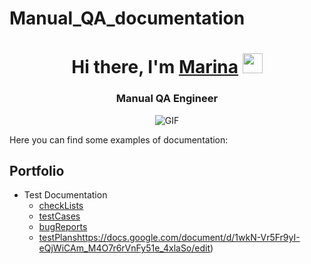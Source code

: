 # Manual_QA_documentation
<h1 align="center">Hi there, I'm <a href="www.linkedin.com/in/maryna-plieshanova-656521257" target="_blank">Marina</a> 
<img src="https://github.com/blackcater/blackcater/raw/main/images/Hi.gif" height="32"/></h1>
<h3 align="center">Manual QA Engineer</h3>
<div align="center">

![GIF](https://i.imgur.com/2CQ317E.gif)
  
</div>
</div>

Here you can find some examples of documentation:



## Portfolio 
- Test Documentation
  -  [checkLists](https://docs.google.com/spreadsheets/d/1urp2GkW4SxgfVbt3--y4G47excQxHabkpkeDFXYH6J0/edit#gid=1945813383)
  -  [testCases](https://docs.google.com/spreadsheets/d/12bHVdIXpSs-RX9mLi7QeJNaQkd32zQ6L7VS8XdAEZk8/edit?usp=sharing)
  -  [bugReports](https://docs.google.com/spreadsheets/d/15nD8vCshn710sIj7jo-8zWWYjUW8p3XNE0Xbb9NwzbE/edit#gid=495539164)
  -  [testPlans](https://docs.google.com/document/d/1wkN-Vr5Fr9yI-eQjWiCAm_M4O7r6rVnFy51e_4xlaSo/edit)https://docs.google.com/document/d/1wkN-Vr5Fr9yI-eQjWiCAm_M4O7r6rVnFy51e_4xlaSo/edit)

  

